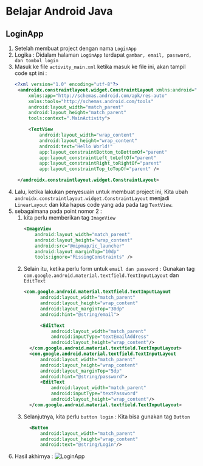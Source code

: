 # Belajar Android Java

## LoginApp
1. Setelah membuat project dengan nama `LoginApp`
2. Logika : Didalam halaman `LoginApp` terdapat `gambar, email, password, dan tombol login`
3. Masuk ke file `activity_main.xml` ketika masuk ke file ini, akan tampil code spt ini :
   ```xml
   <?xml version="1.0" encoding="utf-8"?>
    <androidx.constraintlayout.widget.ConstraintLayout xmlns:android="http://schemas.android.com/apk/res/android"
        xmlns:app="http://schemas.android.com/apk/res-auto"
        xmlns:tools="http://schemas.android.com/tools"
        android:layout_width="match_parent"
        android:layout_height="match_parent"
        tools:context=".MainActivity">

        <TextView
            android:layout_width="wrap_content"
            android:layout_height="wrap_content"
            android:text="Hello World!"
            app:layout_constraintBottom_toBottomOf="parent"
            app:layout_constraintLeft_toLeftOf="parent"
            app:layout_constraintRight_toRightOf="parent"
            app:layout_constraintTop_toTopOf="parent" />

    </androidx.constraintlayout.widget.ConstraintLayout>
   ```
4. Lalu, ketika lakukan penyesuain untuk membuat project ini, Kita ubah `androidx.constraintlayout.widget.ConstraintLayout` menjadi `LinearLayout` dan kita hapus  code yang ada pada tag `TextView`. 
5. sebagaimana pada point nomor 2 : 
   1. kita perlu memberikan tag `ImageView`
        ```xml
        <ImageView
            android:layout_width="match_parent"
            android:layout_height="wrap_content"
            android:src="@mipmap/ic_launcher"
            android:layout_marginTop="10dp"
            tools:ignore="MissingConstraints" />
        ```
   2. Selain itu, ketika perlu form untuk `email dan password` : Gunakan tag `com.google.android.material.textfield.TextInputLayout` dan `EditText`
      ```xml
      <com.google.android.material.textfield.TextInputLayout
            android:layout_width="match_parent"
            android:layout_height="wrap_content"
            android:layout_marginTop="30dp"
            android:hint="@string/email">

            <EditText
                android:layout_width="match_parent"
                android:inputType="textEmailAddress"
                android:layout_height="wrap_content"/>
        </com.google.android.material.textfield.TextInputLayout>
        <com.google.android.material.textfield.TextInputLayout
            android:layout_width="match_parent"
            android:layout_height="wrap_content"
            android:layout_marginTop="5dp"
            android:hint="@string/password">
            <EditText
                android:layout_width="match_parent"
                android:inputType="textPassword"
                android:layout_height="wrap_content"/>
        </com.google.android.material.textfield.TextInputLayout>
      ``` 
   3. Selanjutnya, kita perlu `button login` : Kita bisa gunakan tag `Button`
      ```xml
        <Button
            android:layout_width="match_parent"
            android:layout_height="wrap_content"
            android:text="@string/Login"/>
      ```  
6. Hasil akhirnya :
   ![LoginApp]('/assets/loginapp.jpeg)